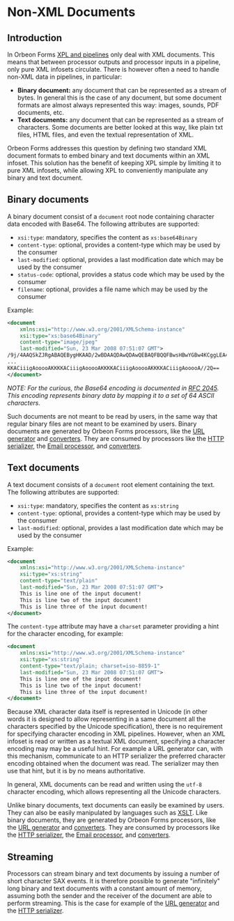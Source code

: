 # Non-XML Documents

<!-- toc -->

## Introduction

In Orbeon Forms [XPL and pipelines][1] only deal with XML documents. This means that between processor outputs and processor inputs in a pipeline, only pure XML infosets circulate. There is however often a need to handle non-XML data in pipelines, in particular:

* **Binary document:** any document that can be represented as a stream of bytes. In general this is the case of any document, but some document formats are almost always represented this way: images, sounds, PDF documents, etc.
* **Text documents:** any document that can be represented as a stream of characters. Some documents are better looked at this way, like plain txt files, HTML files, and even the textual representation of XML.

Orbeon Forms addresses this question by defining two standard XML document formats to embed binary and text documents within an XML infoset. This solution has the benefit of keeping XPL simple by limiting it to pure XML infosets, while allowing XPL to conveniently manipulate any binary and text document.

## Binary documents

A binary document consist of a `document` root node containing character data encoded with Base64. The following attributes are supported:

* `xsi:type`: mandatory, specifies the content as `xs:base64Binary`
* `content-type`: optional, provides a content-type which may be used by the consumer
* `last-modified`: optional, provides a last modification date which may be used by the consumer
* `status-code`: optional, provides a status code which may be used by the consumer
* `filename`: optional, provides a file name which may be used by the consumer

Example:

```xml
<document 
    xmlns:xsi="http://www.w3.org/2001/XMLSchema-instance" 
    xsi:type="xs:base64Binary" 
    content-type="image/jpeg" 
    last-modified="Sun, 23 Mar 2008 07:51:07 GMT">
/9j/4AAQSkZJRgABAQEBygHKAAD/2wBDAAQDAwQDAwQEBAQFBQQFBwsHBwYGBw4KCggLEA4R
...
KKACiiigAooooAKKKKACiiigAooooAKKKKACiiigAooooAKKKKACiiigAooooA//2Q==
</document>
```

_NOTE: For the curious, the Base64 encoding is documented in [RFC 2045][2]. This encoding represents binary data by mapping it to a set of 64 ASCII characters._

Such documents are not meant to be read by users, in the same way that regular binary files are not meant to be examined by users. Binary documents are generated by Orbeon Forms processors, like the [URL generator][3] and [converters][4]. They are consumed by processors like the [HTTP serializer][5], the [Email processor][6], and [converters][4].

## Text documents

A text document consists of a `document` root element containing the text. The following attributes are supported:

* `xsi:type`: mandatory, specifies the content as `xs:string`
* `content-type`: optional, provides a content-type which may be used by the consumer
* `last-modified`: optional, provides a last modification date which may be used by the consumer

Example:

```xml
<document 
    xmlns:xsi="http://www.w3.org/2001/XMLSchema-instance" 
    xsi:type="xs:string" 
    content-type="text/plain" 
    last-modified="Sun, 23 Mar 2008 07:51:07 GMT">
    This is line one of the input document!
    This is line two of the input document!
    This is line three of the input document!
</document>
```

The `content-type` attribute may have a `charset` parameter providing a hint for the character encoding, for example:

```xml
<document 
    xmlns:xsi="http://www.w3.org/2001/XMLSchema-instance" 
    xsi:type="xs:string" 
    content-type="text/plain; charset=iso-8859-1" 
    last-modified="Sun, 23 Mar 2008 07:51:07 GMT">
    This is line one of the input document!
    This is line two of the input document!
    This is line three of the input document!
</document>
```

Because XML character data itself is represented in Unicode (in other words it is designed to allow representing in a same document all the characters specified by the Unicode specification), there is no requirement for specifying character encoding in XML pipelines. However, when an XML infoset is read or written as a textual XML document, specifying a character encoding may may be a useful hint. For example a URL generator can, with this mechanism, communicate to an HTTP serializer the preferred character encoding obtained when the document was read. The serializer may then use that hint, but it is by no means authoritative.

In general, XML documents can be read and written using the `utf-8` character encoding, which allows representing all the Unicode characters.


Unlike binary documents, text documents can easily be examined by users. They can also be easily manipulated by languages such as [XSLT][7]. Like binary documents, they are generated by Orbeon Forms processors, like the [URL generator][3] and [converters][4]. They are consumed by processors like the [HTTP serializer][5], the [Email processor][6], and [converters][4].

## Streaming

Processors can stream binary and text documents by issuing a number of short character SAX events. It is therefore possible to generate "infinitely" long binary and text documents with a constant amount of memory, assuming both the sender and the receiver of the document are able to perform streaming. This is the case for example of the [URL generator][3] and the [HTTP serializer][5].

[1]: http://www.orbeon.com/orbeon/doc/reference-xpl-pipelines
[2]: http://www.ietf.org/rfc/rfc2045.txt
[3]: processors/processors-generators-url.md
[4]: http://www.orbeon.com/orbeon/doc/processors-converters
[5]: http://www.orbeon.com/orbeon/doc/processors-serializers-http
[6]: http://www.orbeon.com/orbeon/doc/processors-messaging-email
[7]: http://www.orbeon.com/orbeon/doc/processors-xslt
  

